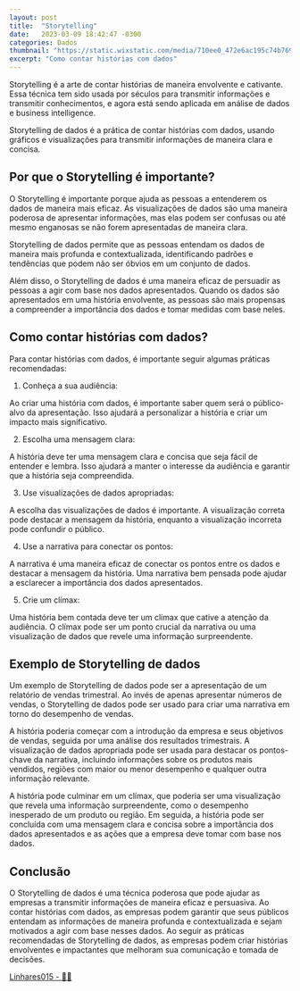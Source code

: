 ```yaml
---
layout: post
title:  "Storytelling"
date:   2023-03-09 18:42:47 -0300
categories: Dados
thumbnail: "https://static.wixstatic.com/media/710ee0_472e6ac195c74b7697a7c76c562f3cec~mv2.jpg/v1/fill/w_3520,h_1640,al_c,q_90/710ee0_472e6ac195c74b7697a7c76c562f3cec~mv2.webp"
excerpt: "Como contar histórias com dados"
---
```


Storytelling é a arte de contar histórias de maneira envolvente e cativante. Essa técnica tem sido usada por séculos para transmitir informações e transmitir conhecimentos, e agora está sendo aplicada em análise de dados e business intelligence. 

Storytelling de dados é a prática de contar histórias com dados, usando gráficos e visualizações para transmitir informações de maneira clara e concisa.

## Por que o Storytelling é importante?

O Storytelling é importante porque ajuda as pessoas a entenderem os dados de maneira mais eficaz. As visualizações de dados são uma maneira poderosa de apresentar informações, mas elas podem ser confusas ou até mesmo enganosas se não forem apresentadas de maneira clara. 

Storytelling de dados permite que as pessoas entendam os dados de maneira mais profunda e contextualizada, identificando padrões e tendências que podem não ser óbvios em um conjunto de dados.

Além disso, o Storytelling de dados é uma maneira eficaz de persuadir as pessoas a agir com base nos dados apresentados. Quando os dados são apresentados em uma história envolvente, as pessoas são mais propensas a compreender a importância dos dados e tomar medidas com base neles.

## Como contar histórias com dados?

Para contar histórias com dados, é importante seguir algumas práticas recomendadas:

1. Conheça a sua audiência: 

Ao criar uma história com dados, é importante saber quem será o público-alvo da apresentação. Isso ajudará a personalizar a história e criar um impacto mais significativo.

2. Escolha uma mensagem clara: 

A história deve ter uma mensagem clara e concisa que seja fácil de entender e lembra. Isso ajudará a manter o interesse da audiência e garantir que a história seja compreendida.

3. Use visualizações de dados apropriadas: 

A escolha das visualizações de dados é importante. A visualização correta pode destacar a mensagem da história, enquanto a visualização incorreta pode confundir o público.

4. Use a narrativa para conectar os pontos: 

A narrativa é uma maneira eficaz de conectar os pontos entre os dados e destacar a mensagem da história. Uma narrativa bem pensada pode ajudar a esclarecer a importância dos dados apresentados.

5. Crie um clímax: 

Uma história bem contada deve ter um clímax que cative a atenção da audiência. O clímax pode ser um ponto crucial da narrativa ou uma visualização de dados que revele uma informação surpreendente.

## Exemplo de Storytelling de dados

Um exemplo de Storytelling de dados pode ser a apresentação de um relatório de vendas trimestral. Ao invés de apenas apresentar números de vendas, o Storytelling de dados pode ser usado para criar uma narrativa em torno do desempenho de vendas. 

A história poderia começar com a introdução da empresa e seus objetivos de vendas, seguida por uma análise dos resultados trimestrais. A visualização de dados apropriada pode ser usada para destacar os pontos-chave da narrativa, incluindo informações sobre os produtos mais vendidos, regiões com maior ou menor desempenho e qualquer outra informação relevante. 

A história pode culminar em um clímax, que poderia ser uma visualização que revela uma informação surpreendente, como o desempenho inesperado de um produto ou região. Em seguida, a história pode ser concluída com uma mensagem clara e concisa sobre a importância dos dados apresentados e as ações que a empresa deve tomar com base nos dados.

## Conclusão

O Storytelling de dados é uma técnica poderosa que pode ajudar as empresas a transmitir informações de maneira eficaz e persuasiva. Ao contar histórias com dados, as empresas podem garantir que seus públicos entendam as informações de maneira profunda e contextualizada e sejam motivados a agir com base nesses dados. Ao seguir as práticas recomendadas de Storytelling de dados, as empresas podem criar histórias envolventes e impactantes que melhoram sua comunicação e tomada de decisões.

[Linhares015 - 🧙‍♂️](https://github.com/Linhares015)